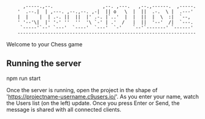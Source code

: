 ```
      ,-----.,--.                  ,--. ,---.   ,--.,------.  ,-----.
    '  .--.|  | ,---. ,--.,--. ,-|  || o   \  |  ||  .-.  \ |  .---'
    |  |    |  | .-. ||  ||  |' .-. |`..'  |  |  ||  |  \  :|  `--,
    ' '--'\|  |' '-' ''  ''  '\ `-' | .'  /   |  ||  '--'  /|  `---.
     `-----'`--' `---'  `----'  `---'  `-'    `--'`-------' `------'
    ----------------------------------------------------------------- 

```
Welcome to your Chess game

## Running the server

npm run start

Once the server is running, open the project in the shape of 'https://projectname-username.c9users.io/'. As you enter your name, watch the Users list (on the left) update. Once you press Enter or Send, the message is shared with all connected clients.